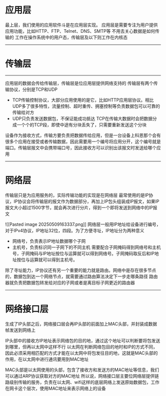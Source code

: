 # 应用层
最上层，我们使用的应用软件斗是在应用层实现。
应用层是需要专注为用户提供应用功能，比如HTTP、FTP、Telnet、DNS、SMTP等
不用去关心数据是如何传输的
工作在操作系统中的用户态，传输层及以下则工作在内核态
****
# 传输层
****
应用层的数据会传给传输层，传输层是位应用层提供网络支持的
传输层有两个传输协议，分别是TCP和UDP
- TCP传输控制协议，大部分应用使用的是它，比如HTTP应用层协议。相比UDP多了很多特性，流量控制、超时重传、拥塞控制等负责数据包可以可靠的传输给对方
- UDP只负责发送数据包，不保证能成功抵达
TCP在传输大数据时会把数据分成一个个的TCP段，即使中途有分块丢失了，只需要重新发送这个分块

设备作为接收方式，传输方要负责把数据传给应用，但是一台设备上科恩那个会有很多个应用在接受或者传输数据，因此需要用一个编号将应用分开，这个编号就是端口。传输层报文中会携带端口号，因此接收方可以识别出该报文时发送给哪个应用
****
# 网络层
传输层只是为应用服务的，实际传输功能的实现是在网络层
最常使用的是IP协议，IP协议会将传输层的报文作为数据部分，再加上IP包头组装成IP报文，如果IP报文大小超过1500字节，就会再次进行分片，得到一个即将发送到网络中的IP报文

![[Pasted image 20250509163337.png]]
网络层一般用IP地址给设备进行编号，对于IPv4协议，IP地址32位，四段。为了方便寻址，IP地址分为两种意义
- 网络号，负责表示IP地址数据哪个子网
- 主机号，负责标识同一子网下的不同主机
需要配合子网掩码得到网络号和主机号，子网掩码与IP地址按位与运算就可以得到网络号。子网掩码取反后和IP地址按位与运算就可以得到主机号。

除了寻址能力，IP协议还有另一个重要的能力就是路由。网络中是存在很多节点的，数据包到达一个网络节点，就需要通过路由算法决定下一步走哪条路径
路由器就负责把数据包转发给对应的子网或者是离目标子网更近的路由器
****
# 网络接口层
生成了IP头部之后，网络接口层会再IP头部的前面加上MAC头部，并封装成数据帧发送到网络上

IP头部中的接收方IP地址表示网络包的目的地，通过这个地址可以判断要将包发送到哪里，但再以太网中这样不行
以太网在判断网络包目的地时和IP的方式不同，因此必须采用相匹配的方式才能在以太网中将包发往目的地，这就是MAC头部的作用，在以太网中进行通讯要用到MAC地址

MAC头部是以太网使用的头部，包含了接收方和发送方的MAC地址等信息，我们可以通过ARP协议获取对方的MAC地址
所以说，网络接口层主要位网络层提供链路级别传输的服务，负责在以太网、wifi这样的底层网络上发送原始数据包，工作在网卡这个层次，使用MAC地址来表示网络上的设备